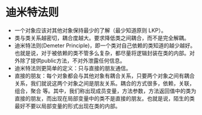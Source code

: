 # 迪米特法则

- 一个对象应该对其他对象保持最少的了解（最少知道原则 LKP）。
- 类与类关系越密切，耦合度越大。要求降低类之间耦合，而不是完全解耦。
- 迪米特法则(Demeter Principle)，即一个类对自己依赖的类知道的越少越好。也就是说，对于被依赖的类不管多么复杂，都尽量将逻辑封装在类的内部。对外除了提供public方法，不对外泄露任何信息。
- 迪米特法则更简单的定义：只与直接的朋友通信。
- 直接的朋友：每个对象都会与其他对象有耦合关系，只要两个对象之间有耦合关系，我们就说这两个对象之间是朋友关系。耦合的方式很多，依赖，关联，组合，聚合 等。其中，我们称出现成员变量，方法参数，方法返回值中的类为直接的朋友，而出现在局部变量中的类不是直接的朋友。也就是说，陌生的类最好不要以局部变量的形式出现在类的内部。